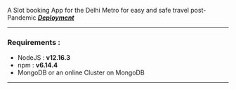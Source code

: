  A Slot booking App for the Delhi Metro for easy and safe travel post-Pandemic
 [***Deployment***](https://dmrc.herokuapp.com/)

---
### Requirements :
* NodeJS :  **v12.16.3**
* npm    :  **v6.14.4**
* MongoDB or an online Cluster on MongoDB
---
